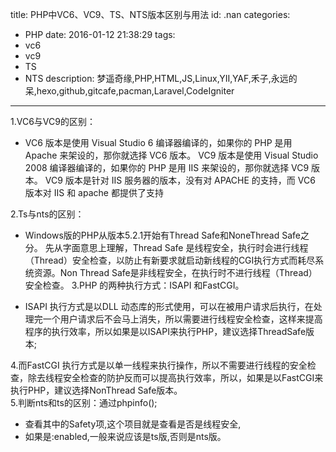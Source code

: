 title: PHP中VC6、VC9、TS、NTS版本区别与用法
id: .nan
categories:
  - PHP
date: 2016-01-12 21:38:29
tags: 
   - vc6
   - vc9
   - TS
   - NTS
description: 梦遥奇缘,PHP,HTML,JS,Linux,YII,YAF,禾子,永远的呆,hexo,github,gitcafe,pacman,Laravel,CodeIgniter
---
1.VC6与VC9的区别：
+ VC6 版本是使用 Visual Studio 6 编译器编译的，如果你的 PHP 是用 Apache 来架设的，那你就选择 VC6 版本。  VC9 版本是使用 Visual Studio 2008 编译器编译的，如果你的 PHP 是用 IIS 来架设的，那你就选择 VC9 版本。  VC9 版本是针对 IIS 服务器的版本，没有对 APACHE 的支持，而 VC6 版本对 IIS 和 apache 都提供了支持 

2.Ts与nts的区别：
+ Windows版的PHP从版本5.2.1开始有Thread Safe和NoneThread Safe之分。
先从字面意思上理解，Thread Safe 是线程安全，执行时会进行线程（Thread）安全检查，以防止有新要求就启动新线程的CGI执行方式而耗尽系统资源。Non Thread Safe是非线程安全，在执行时不进行线程（Thread）安全检查。
3.PHP 的两种执行方式：ISAPI 和FastCGI。

+ ISAPI 执行方式是以DLL 动态库的形式使用，可以在被用户请求后执行，在处理完一个用户请求后不会马上消失，所以需要进行线程安全检查，这样来提高程序的执行效率，所以如果是以ISAPI来执行PHP，建议选择ThreadSafe版本;

4.而FastCGI 执行方式是以单一线程来执行操作，所以不需要进行线程的安全检查，除去线程安全检查的防护反而可以提高执行效率，所以，如果是以FastCGI来执行PHP，建议选择NonThread Safe版本。  
5.判断nts和ts的区别：通过phpinfo(); 
+ 查看其中的Safety项,这个项目就是查看是否是线程安全,
+ 如果是:enabled,一般来说应该是ts版,否则是nts版。
